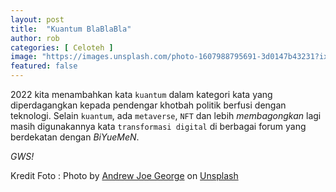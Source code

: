 ```yaml
---
layout: post
title:  "Kuantum BlaBlaBla"
author: rob
categories: [ Celoteh ]
image: "https://images.unsplash.com/photo-1607988795691-3d0147b43231?ixlib=rb-1.2.1&ixid=MnwxMjA3fDB8MHxwaG90by1wYWdlfHx8fGVufDB8fHx8&auto=format&fit=crop&w=1024&q=80"
featured: false
---
```


2022 kita menambahkan kata `kuantum` dalam kategori kata yang diperdagangkan kepada pendengar khotbah politik berfusi dengan teknologi. Selain `kuantum`, ada `metaverse`, `NFT` dan lebih *membagongkan* lagi masih digunakannya kata `transformasi digital` di berbagai forum yang berdekatan dengan *BiYueMeN*.

*GWS!*

Kredit Foto : Photo by <a href="https://unsplash.com/@andrewjoegeorge?utm_source=unsplash&utm_medium=referral&utm_content=creditCopyText">Andrew Joe George</a> on <a href="https://unsplash.com/photos/g-fm27_BRyQ?utm_source=unsplash&utm_medium=referral&utm_content=creditCopyText">Unsplash</a>
  